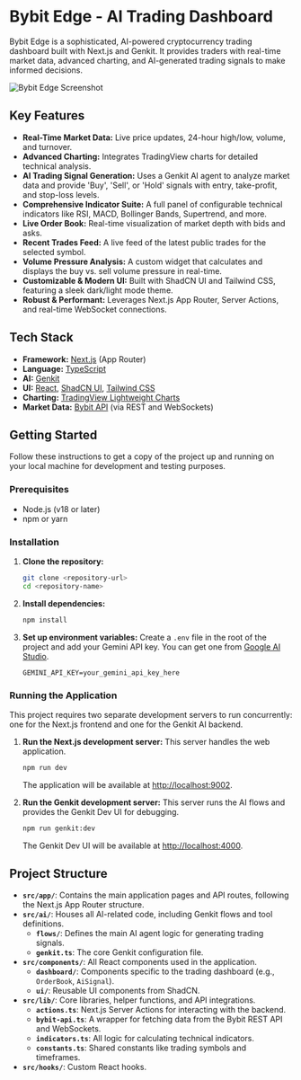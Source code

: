 # Bybit Edge - AI Trading Dashboard

Bybit Edge is a sophisticated, AI-powered cryptocurrency trading dashboard built with Next.js and Genkit. It provides traders with real-time market data, advanced charting, and AI-generated trading signals to make informed decisions.

![Bybit Edge Screenshot](https://storage.googleapis.com/aifirebase.appspot.com/stark-tours-387313/gen_41b11e737c35e389.png)

## Key Features

- **Real-Time Market Data:** Live price updates, 24-hour high/low, volume, and turnover.
- **Advanced Charting:** Integrates TradingView charts for detailed technical analysis.
- **AI Trading Signal Generation:** Uses a Genkit AI agent to analyze market data and provide 'Buy', 'Sell', or 'Hold' signals with entry, take-profit, and stop-loss levels.
- **Comprehensive Indicator Suite:** A full panel of configurable technical indicators like RSI, MACD, Bollinger Bands, Supertrend, and more.
- **Live Order Book:** Real-time visualization of market depth with bids and asks.
- **Recent Trades Feed:** A live feed of the latest public trades for the selected symbol.
- **Volume Pressure Analysis:** A custom widget that calculates and displays the buy vs. sell volume pressure in real-time.
- **Customizable & Modern UI:** Built with ShadCN UI and Tailwind CSS, featuring a sleek dark/light mode theme.
- **Robust & Performant:** Leverages Next.js App Router, Server Actions, and real-time WebSocket connections.

## Tech Stack

- **Framework:** [Next.js](https://nextjs.org/) (App Router)
- **Language:** [TypeScript](https://www.typescriptlang.org/)
- **AI:** [Genkit](https://firebase.google.com/docs/genkit)
- **UI:** [React](https://react.dev/), [ShadCN UI](https://ui.shadcn.com/), [Tailwind CSS](https://tailwindcss.com/)
- **Charting:** [TradingView Lightweight Charts](https://www.tradingview.com/lightweight-charts/)
- **Market Data:** [Bybit API](https://bybit-exchange.github.io/docs/v5/intro) (via REST and WebSockets)

## Getting Started

Follow these instructions to get a copy of the project up and running on your local machine for development and testing purposes.

### Prerequisites

- Node.js (v18 or later)
- npm or yarn

### Installation

1.  **Clone the repository:**
    ```bash
    git clone <repository-url>
    cd <repository-name>
    ```

2.  **Install dependencies:**
    ```bash
    npm install
    ```

3.  **Set up environment variables:**
    Create a `.env` file in the root of the project and add your Gemini API key. You can get one from [Google AI Studio](https://aistudio.google.com/app/apikey).

    ```
    GEMINI_API_KEY=your_gemini_api_key_here
    ```

### Running the Application

This project requires two separate development servers to run concurrently: one for the Next.js frontend and one for the Genkit AI backend.

1.  **Run the Next.js development server:**
    This server handles the web application.

    ```bash
    npm run dev
    ```
    The application will be available at [http://localhost:9002](http://localhost:9002).

2.  **Run the Genkit development server:**
    This server runs the AI flows and provides the Genkit Dev UI for debugging.

    ```bash
    npm run genkit:dev
    ```
    The Genkit Dev UI will be available at [http://localhost:4000](http://localhost:4000).

## Project Structure

- **`src/app/`**: Contains the main application pages and API routes, following the Next.js App Router structure.
- **`src/ai/`**: Houses all AI-related code, including Genkit flows and tool definitions.
  - **`flows/`**: Defines the main AI agent logic for generating trading signals.
  - **`genkit.ts`**: The core Genkit configuration file.
- **`src/components/`**: All React components used in the application.
  - **`dashboard/`**: Components specific to the trading dashboard (e.g., `OrderBook`, `AiSignal`).
  - **`ui/`**: Reusable UI components from ShadCN.
- **`src/lib/`**: Core libraries, helper functions, and API integrations.
  - **`actions.ts`**: Next.js Server Actions for interacting with the backend.
  - **`bybit-api.ts`**: A wrapper for fetching data from the Bybit REST API and WebSockets.
  - **`indicators.ts`**: All logic for calculating technical indicators.
  - **`constants.ts`**: Shared constants like trading symbols and timeframes.
- **`src/hooks/`**: Custom React hooks.